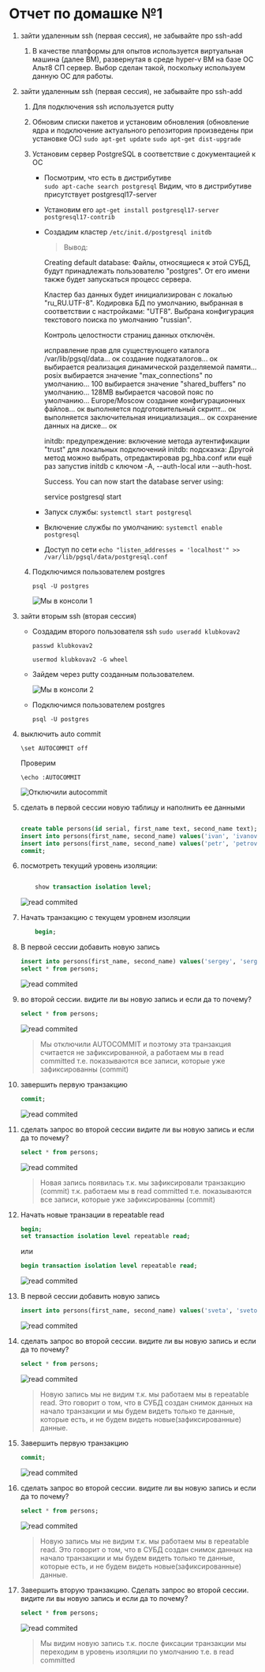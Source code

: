 # Отчет по домашке №1
1. зайти удаленным ssh (первая сессия), не забывайте про ssh-add
    1. В качестве платформы для опытов используется виртуальная машина (далее ВМ), развернутая в среде hyper-v
    ВМ на базе ОС Альт8 СП сервер. Выбор сделан такой, поскольку используем данную ОС для работы.
1. зайти удаленным ssh (первая сессия), не забывайте про ssh-add
    1. Для подключения ssh используется putty 
    1. Обновим списки пакетов и установим обновления (обновление ядра и подключение актуального репозитория произведены при установке ОС)
        ```sudo apt-get update``` 
        ```sudo apt-get dist-upgrade```
    1. Установим сервер PostgreSQL в соответствие с документацией к ОС
        * Посмотрим, что есть в дистрибутиве  
            ```sudo apt-cache search postgresql```
        Видим, что в дистрибутиве присутствует postgresql17-server
        * Установим его
            ```apt-get install postgresql17-server  postgresql17-contrib```
        * Создадим кластер 
            ```/etc/init.d/postgresql initdb```
            > Вывод:
           
            Creating default database:
            Файлы, относящиеся к этой СУБД, будут принадлежать пользователю "postgres".
            От его имени также будет запускаться процесс сервера.

            Кластер баз данных будет инициализирован с локалью "ru_RU.UTF-8".
            Кодировка БД по умолчанию, выбранная в соответствии с настройками: "UTF8".
            Выбрана конфигурация текстового поиска по умолчанию "russian".

            Контроль целостности страниц данных отключён.

            исправление прав для существующего каталога /var/lib/pgsql/data... ок
            создание подкаталогов... ок
            выбирается реализация динамической разделяемой памяти... posix
            выбирается значение "max_connections" по умолчанию... 100
            выбирается значение "shared_buffers" по умолчанию... 128MB
            выбирается часовой пояс по умолчанию... Europe/Moscow
            создание конфигурационных файлов... ок
            выполняется подготовительный скрипт... ок
            выполняется заключительная инициализация... ок
            сохранение данных на диске... ок

            initdb: предупреждение: включение метода аутентификации "trust" для локальных подключений
            initdb: подсказка: Другой метод можно выбрать, отредактировав pg_hba.conf или ещё раз запустив initdb с ключом -A, --auth-local или --auth-host.

            Success. You can now start the database server using:

            service postgresql start
        * Запуск службы:
            `systemctl start postgresql`
        * Включение службы по умолчанию:
            `systemctl enable postgresql`
        * Доступ по сети
            `echo "listen_addresses = 'localhost'" >> /var/lib/pgsql/data/postgresql.conf`
    1. Подключимся пользователем postgres

        `psql -U postgres`
    
        ![Мы в консоли 1](../img/psql_u_postgres.jpg)
1. зайти вторым ssh (вторая сессия)

    * Создадим второго пользователя ssh
        `sudo useradd klubkovav2`

        `passwd klubkovav2`

        `usermod klubkovav2 -G wheel`
    * Зайдем через putty созданным пользователем.

        ![Мы в консоли 2](../img/klubkovav2.jpg)
    
    * Подключимся пользователем postgres

        `psql -U postgres`

1. выключить auto commit
    
    `\set AUTOCOMMIT off`

    Проверим

    `\echo :AUTOCOMMIT`

    ![Отключили autocommit](../img/autocommit_off.jpg)

1. сделать в первой сессии новую таблицу и наполнить ее данными

    ```SQL

    create table persons(id serial, first_name text, second_name text); 
    insert into persons(first_name, second_name) values('ivan', 'ivanov'); 
    insert into persons(first_name, second_name) values('petr', 'petrov'); 
    commit;

    ```
1. посмотреть текущий уровень изоляции: 
    
    ```SQL

        show transaction isolation level;
    
    ```

    ![read commited](../img/level_isolation.jpg)

1. Начать транзакцию с текущем уровнем изоляции
    
    ```SQL
        begin;
    ```

1.  В первой сессии добавить новую запись 

    ```SQL
    insert into persons(first_name, second_name) values('sergey', 'sergeev'); 
    select * from persons; 
    ```
    ![read commited](../img/1/1.jpg)

1. во второй сессии. видите ли вы новую запись и если да то почему?

    ```SQL
    select * from persons; 
    ```
    ![read commited](../img/1/2.jpg)

    > Мы отключили AUTOCOMMIT и поэтому эта транзакция считается не зафиксированной, а работаем мы в read committed т.е. показываются все записи, которые уже зафиксированны (commit)
    
1. завершить первую транзакцию

    ```SQL
    commit;
    ``` 
    ![read commited](../img/1/3.jpg)

1. сделать запрос во второй сессии видите ли вы новую запись и если да то почему?
    
    ```SQL
    select * from persons;
    ```

    ![read commited](../img/1/4.jpg)

    > Новая запись появилась т.к. мы зафиксировали транзакцию (commit) т.к. работаем мы в read committed т.е. показываются все записи, которые уже зафиксированны (commit)
    
1. Начать новые транзации в repeatable read
    
    ```SQL
    begin;
    set transaction isolation level repeatable read;
    ```
    или

    ```SQL
    begin transaction isolation level repeatable read;
    ```

    ![read commited](../img/1/5.jpg)


1. В первой сессии добавить новую запись 
    
    ```SQL
    insert into persons(first_name, second_name) values('sveta', 'svetova'); 

    ```  
    
    ![read commited](../img/1/6.jpg)

1. сделать запрос во второй сессии. видите ли вы новую запись и если да то почему?

    ```SQL
    select * from persons;
    ```
    ![read commited](../img/1/4.jpg)

    > Новую запись мы не видим т.к. мы работаем мы в repeatable read. Это говорит о том, что в СУБД создан снимок данных на начало транзакции и мы будем видеть только те данные, которые есть, и не будем видеть новые(зафиксированные) данные.
    
1. Завершить первую транзакцию

    ```SQL
    commit;
    ``` 
    ![read commited](../img/1/9.jpg)
    
1.  сделать запрос во второй сессии. видите ли вы новую запись и если да то почему?

    ```SQL
    select * from persons;
    ```
    ![read commited](../img/1/7.jpg)

    > Новую запись мы не видим т.к. мы работаем мы в repeatable read. Это говорит о том, что в СУБД создан снимок данных на начало транзакции и мы будем видеть только те данные, которые есть, и не будем видеть новые(зафиксированные) данные.

1. Завершить вторую транзакцию. Cделать запрос во второй сессии. видите ли вы новую запись и если да то почему?

    ```SQL
    select * from persons;
    ```
    ![read commited](../img/1/8.jpg)

    > Мы видим новую запись т.к. после фиксации транзакции мы переходим в уровень изоляции по умолчанию т.е. в read committed